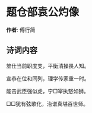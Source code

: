 # 题仓部袁公灼像

**作者**: 傅行简

## 诗词内容

筮仕当前职度支，平衡清操畏人知。

宣恭在位和同列，理学传家重一时。

能击武臣强似虎，宁□宰执怒如狮。

□□犹有弦歌化，治谱真堪百世师。

